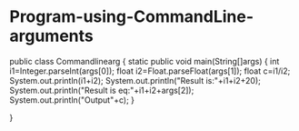 # Program-using-CommandLine-arguments
public class Commandlinearg {
	static public void main(String[]args) {
		int i1=Integer.parseInt(args[0]);
		float i2=Float.parseFloat(args[1]);
		float c=i1/i2;
		System.out.println(i1+i2);
		System.out.println("Result is:"+i1+i2+20);
		System.out.println("Result is eq:"+i1+i2+args[2]);
		System.out.println("Output"+c);
	}

}
